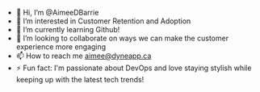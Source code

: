 - 👋 Hi, I’m @AimeeDBarrie
- 👀 I’m interested in Customer Retention and Adoption 
- 🌱 I’m currently learning Github! 
- 💞️ I’m looking to collaborate on ways we can make the customer experience more engaging 
- 📫 How to reach me aimee@dyneapp.ca
- ⚡ Fun fact: I'm passionate about DevOps and love staying stylish while keeping up with the latest tech trends! 

<!---
AimeeDBarrie/AimeeDBarrie is a ✨ special ✨ repository because its `README.md` (this file) appears on your GitHub profile.
You can click the Preview link to take a look at your changes.
--->
